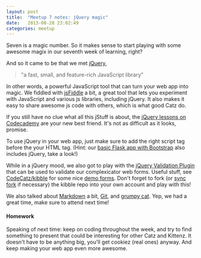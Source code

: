 ```yaml
---
layout: post
title:  "Meetup 7 notes: jQuery magic"
date:   2013-08-28 23:02:49
categories: meetup
---
```


Seven is a magic number. So it makes sense to start playing with some awesome magix in our seventh week of learning, right?

And so it came to be that we met [jQuery](http://jquery.com), 

> "a fast, small, and feature-rich JavaScript library"

In other words, a powerful JavaScript tool that can turn your web app into magic. We fiddled with [jsFiddle](http://jsfiddle.net) a bit, a great tool that lets you experiment with JavaScript and various js libraries, including jQuery. It also makes it easy to share awesome js code with others, which is what good Catz do.

If you still have no clue what all this jStuff is about, the [jQuery lessons on Codecademy](http://www.codecademy.com/tracks/jquery) are your new best friend. It's not as difficult as it looks, promise.

To use jQuery in your web app, just make sure to add the right script tag before the your HTML </body> tag. (Hint: our [basic Flask app with Bootstrap](https://github.com/CodeCatz/kibble/tree/master/Flask/2013-08-14-basic-flask-app) also includes jQuery, take a look!)

While in a jQuery mood, we also got to play with the [jQuery Validation Plugin](http://jqueryvalidation.org) that can be used to validate our complexicator web forms. Useful stuff, see [CodeCatz/kibble](https://github.com/CodeCatz/kibble) for some nice [demo forms](https://github.com/CodeCatz/kibble/tree/master/jQuery/2013-08-28-jquery-form-validation). Don't forget to fork (or [sync fork](https://help.github.com/articles/syncing-a-fork) if necessary) the kibble repo into your own account and play with this!

We also talked about [Markdown](http://daringfireball.net/projects/markdown/) a bit, [Git](https://github.com/CodeCatz/kibble/tree/master/Git), and [grumpy cat](http://www.complex.com/art-design/2013/08/30-best-grumpy-cat-memes-you-can-respond-with/). Yep, we had a great time, make sure to attend next time!

#### Homework

Speaking of next time: keep on coding throughout the week, and try to find something to present that could be interesting for other Catz and Kittenz. It doesn't have to be anything big, you'll get cookiez (real ones) anyway. And keep making your web app even more awesome.